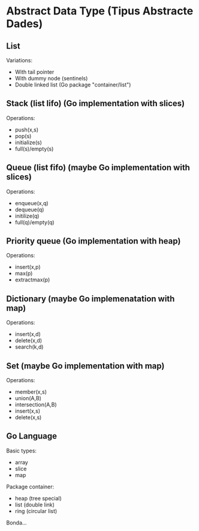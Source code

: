 # Abstract Data Type (Tipus Abstracte Dades)

## List

Variations:

* With tail pointer
* With dummy node (sentinels)
* Double linked list (Go package "container/list")

## Stack (list lifo) (Go implementation with slices)

Operations:

* push(x,s)
* pop(s)
* initialize(s)
* full(s)/empty(s)

## Queue (list fifo) (maybe Go implementation with slices)

Operations:

* enqueue(x,q)
* dequeue(q)
* initilize(q)
* full(q)/empty(q)

## Priority queue (Go implementation with heap)

Operations:

* insert(x,p)
* max(p)
* extractmax(p)

## Dictionary (maybe Go implemenatation with map)

Operations: 

* insert(x,d)
* delete(x,d)
* search(k,d)

## Set (maybe Go implementation with map)

Operations:

* member(x,s)
* union(A,B)
* intersection(A,B)
* insert(x,s)
* delete(x,s)

## Go Language

Basic types:

* array
* slice
* map

Package container:

* heap (tree special)
* list (double link)
* ring (circular list)

Bonda...
